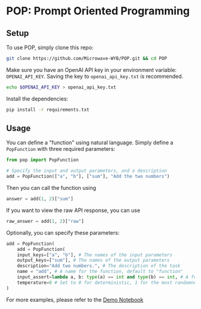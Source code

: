 # POP: Prompt Oriented Programming

## Setup

To use POP, simply clone this repo:
```bash
git clone https://github.com/Microwave-WYB/POP.git && cd POP
```

Make sure you have an OpenAI API key in your environment variable: `OPENAI_API_KEY`.
Saving the key to `openai_api_key.txt` is recommended.
```bash
echo $OPENAI_API_KEY > openai_api_key.txt
```
Install the dependencies:
```bash
pip install -r requirements.txt
```

## Usage
You can define a "function" using natural language. Simply define a `PopFunction` with three required parameters:
```python
from pop import PopFunction

# Specify the input and output parameters, and a description
add = PopFunction(["a", "b"], ["sum"], "Add the two numbers")
```
Then you can call the function using
```python
answer = add(1, 2)["sum"]
```
If you want to view the raw API response, you can use
```python
raw_answer = add(1, 2)["raw"]
```
Optionally, you can specify these parameters:
```python
add = PopFunction(
    add = PopFunction(
    input_keys=["a", "b"], # The names of the input parameters
    output_keys=["sum"], # The names of the output parameters
    description="Add two numbers.", # The description of the task
    name = "add", # A name for the function, default to "function"
    input_assert=lambda a, b: type(a) == int and type(b) == int, # A function to assert the input
    temperature=0 # Set to 0 for deterministic, 1 for the most randomness
)
```

For more examples, please refer to the [Demo Notebook](./demo.ipynb)